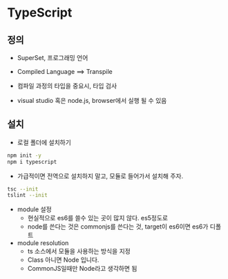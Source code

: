 # TypeScript

## 정의

* SuperSet, 프로그래밍 언어
* Compiled Language ==> Transpile

* 컴파일 과정의 타입을 중요시,  타입 검사

* visual studio 혹은 node.js, browser에서 실행 될 수 있음

## 설치

* 로컬 폴더에 설치하기

```sh
npm init -y
npm i typescript
```

* 가급적이면 전역으로 설치하지 말고, 모듈로 들어가서 설치해 주자.

```sh
tsc --init
tslint --init
```

* module 설정
  * 현실적으로 es6를 쓸수 있는 곳이 많지 않다. es5정도로
  * node를 쓴다는 것은 commonjs를 쓴다는 것, target이 es6이면 es6가 디폴트
* module resolution
  * ts 소스에서 모듈을 사용하는 방식을 지정
  * Class 아니면 Node 입니다.
  * CommonJS일때만 Node라고 생각하면 됨